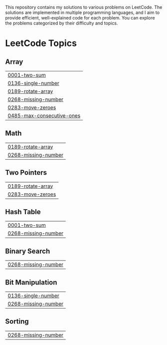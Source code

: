 This repository contains my solutions to various problems on LeetCode. The solutions are implemented in multiple programming languages, and I aim to provide efficient, well-explained code for each problem. You can explore the problems categorized by their difficulty and topics.

<!---LeetCode Topics Start-->
# LeetCode Topics
## Array
|  |
| ------- |
| [0001-two-sum](https://github.com/AnishaKumari82/leetcode/tree/master/0001-two-sum) |
| [0136-single-number](https://github.com/AnishaKumari82/leetcode/tree/master/0136-single-number) |
| [0189-rotate-array](https://github.com/AnishaKumari82/leetcode/tree/master/0189-rotate-array) |
| [0268-missing-number](https://github.com/AnishaKumari82/leetcode/tree/master/0268-missing-number) |
| [0283-move-zeroes](https://github.com/AnishaKumari82/leetcode/tree/master/0283-move-zeroes) |
| [0485-max-consecutive-ones](https://github.com/AnishaKumari82/leetcode/tree/master/0485-max-consecutive-ones) |
## Math
|  |
| ------- |
| [0189-rotate-array](https://github.com/AnishaKumari82/leetcode/tree/master/0189-rotate-array) |
| [0268-missing-number](https://github.com/AnishaKumari82/leetcode/tree/master/0268-missing-number) |
## Two Pointers
|  |
| ------- |
| [0189-rotate-array](https://github.com/AnishaKumari82/leetcode/tree/master/0189-rotate-array) |
| [0283-move-zeroes](https://github.com/AnishaKumari82/leetcode/tree/master/0283-move-zeroes) |
## Hash Table
|  |
| ------- |
| [0001-two-sum](https://github.com/AnishaKumari82/leetcode/tree/master/0001-two-sum) |
| [0268-missing-number](https://github.com/AnishaKumari82/leetcode/tree/master/0268-missing-number) |
## Binary Search
|  |
| ------- |
| [0268-missing-number](https://github.com/AnishaKumari82/leetcode/tree/master/0268-missing-number) |
## Bit Manipulation
|  |
| ------- |
| [0136-single-number](https://github.com/AnishaKumari82/leetcode/tree/master/0136-single-number) |
| [0268-missing-number](https://github.com/AnishaKumari82/leetcode/tree/master/0268-missing-number) |
## Sorting
|  |
| ------- |
| [0268-missing-number](https://github.com/AnishaKumari82/leetcode/tree/master/0268-missing-number) |
<!---LeetCode Topics End-->